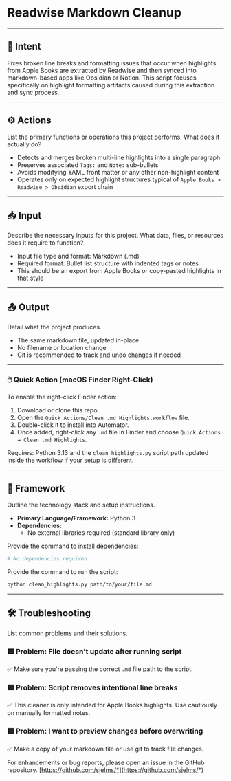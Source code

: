 # Readwise Markdown Cleanup

---

## 📌 Intent
Fixes broken line breaks and formatting issues that occur when highlights from Apple Books are extracted by Readwise and then synced into markdown-based apps like Obsidian or Notion. This script focuses specifically on highlight formatting artifacts caused during this extraction and sync process.

---

## ⚙️ Actions
List the primary functions or operations this project performs. What does it actually do?
- Detects and merges broken multi-line highlights into a single paragraph
- Preserves associated `Tags:` and `Note:` sub-bullets
- Avoids modifying YAML front matter or any other non-highlight content
- Operates only on expected highlight structures typical of `Apple Books > Readwise > Obsidian` export chain

---

## 📥 Input
Describe the necessary inputs for this project. What data, files, or resources does it require to function?
- Input file type and format: Markdown (.md)
- Required format: Bullet list structure with indented tags or notes
- This should be an export from Apple Books or copy-pasted highlights in that style

---

## 📤 Output
Detail what the project produces.
- The same markdown file, updated in-place
- No filename or location change
- Git is recommended to track and undo changes if needed

---

### 🖱️ Quick Action (macOS Finder Right-Click)

To enable the right-click Finder action:

1. Download or clone this repo.
2. Open the `Quick Actions/Clean .md Highlights.workflow` file.
3. Double-click it to install into Automator.
4. Once added, right-click any `.md` file in Finder and choose `Quick Actions → Clean .md Highlights`.

Requires: Python 3.13 and the `clean_highlights.py` script path updated inside the workflow if your setup is different.

---

## 🧱 Framework
Outline the technology stack and setup instructions.
- **Primary Language/Framework:** Python 3
- **Dependencies:**
  - No external libraries required (standard library only)

Provide the command to install dependencies:
```bash
# No dependencies required
```

Provide the command to run the script:
```bash
python clean_highlights.py path/to/your/file.md
```

---

## 🛠️ Troubleshooting

List common problems and their solutions.

### 🟥 Problem: File doesn't update after running script

✅ Make sure you're passing the correct `.md` file path to the script.

### 🟥 Problem: Script removes intentional line breaks

✅ This cleaner is only intended for Apple Books highlights. Use cautiously on manually formatted notes.

### 🟥 Problem: I want to preview changes before overwriting

✅ Make a copy of your markdown file or use git to track file changes.

For enhancements or bug reports, please open an issue in the GitHub repository. [https://github.com/sjelms/*](https://github.com/sjelms/*)